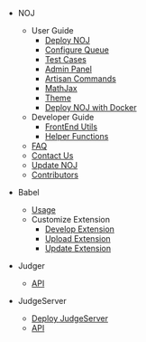 - NOJ

  - User Guide
    - [Deploy NOJ](noj/guide/deploy.md)
    - [Configure Queue](noj/guide/queue.md)
    - [Test Cases](noj/guide/test_cases.md)
    - [Admin Panel](noj/guide/admin.md)
    - [Artisan Commands](noj/guide/artisan.md)
    - [MathJax](noj/guide/mathjax.md)
    - [Theme](noj/guide/theme.md)
    - [Deploy NOJ with Docker](noj/guide/docker.md)
  - Developer Guide
    - [FrontEnd Utils](noj/guide/frontend.md)
    - [Helper Functions](noj/guide/helper.md)
  - [FAQ](noj/faq.md)
  - [Contact Us](noj/contact.md)
  - [Update NOJ](noj/update.md)
  - [Contributors](noj/team.md)

- Babel
  - [Usage](babel/usage.md)
  - Customize Extension
    - [Develop Extension](babel/develop.md)
    - [Upload Extension](babel/upload.md)
    - [Update Extension](babel/update.md)

- Judger

  - [API](judger/api.md)

- JudgeServer

  - [Deploy JudgeServer](judgeserver/deploy.md)
  - [API](judgeserver/api.md)
